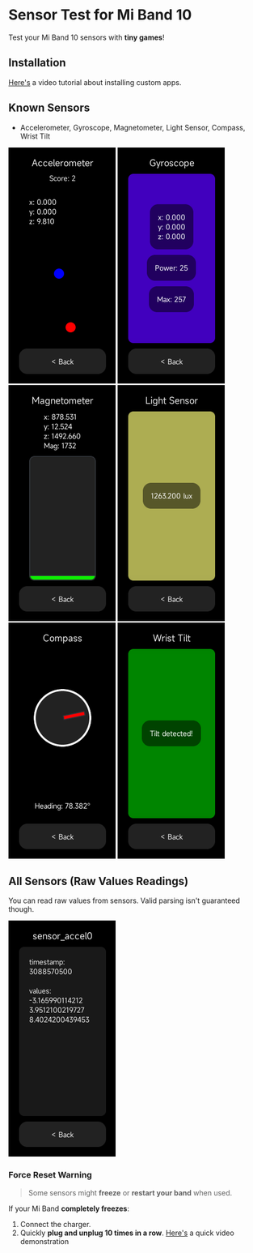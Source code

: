 # Sensor Test for Mi Band 10

Test your Mi Band 10 sensors with **tiny games**!

## Installation
[Here's](https://www.youtube.com/watch?v=TCJuQgy0E74) a video tutorial about installing custom apps.

## Known Sensors
- Accelerometer, Gyroscope, Magnetometer, Light Sensor, Compass, Wrist Tilt

![Accelerometer](screenshots/sensors/known/accel.png)
![Gyroscope](screenshots/sensors/known/gyro.png)
![Magnetometer](screenshots/sensors/known/mag.png)
![Light Sensor](screenshots/sensors/known/light.png)
![Compass](screenshots/sensors/known/comp.png)
![Wrist Tilt](screenshots/sensors/known/tilt.png)

## All Sensors (Raw Values Readings)
You can read raw values from sensors.
Valid parsing isn't guaranteed though.

![Reading Example](screenshots/sensors/all/example.png)

### Force Reset Warning
>  Some sensors might **freeze** or **restart your band** when used.

If your Mi Band **completely freezes**:
1. Connect the charger.
2. Quickly **plug and unplug 10 times in a row**.
[Here's](https://youtu.be/TCJuQgy0E74?t=317) a quick video demonstration